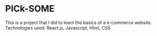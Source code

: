 # PICk-SOME 

This is a project that I did to learn the basics of a e-commerce website. 
Technologies used: React.js, Javascript, Html, CSS

